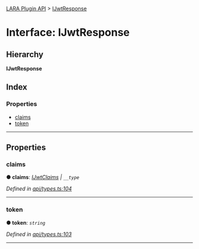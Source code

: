 [LARA Plugin API](../README.md) > [IJwtResponse](../interfaces/ijwtresponse.md)

# Interface: IJwtResponse

## Hierarchy

**IJwtResponse**

## Index

### Properties

* [claims](ijwtresponse.md#claims)
* [token](ijwtresponse.md#token)

---

## Properties

<a id="claims"></a>

###  claims

**● claims**: *[IJwtClaims](ijwtclaims.md) \| `__type`*

*Defined in [api/types.ts:104](https://github.com/concord-consortium/lara/blob/371383a2/lara-plugin-api/src/api/types.ts#L104)*

___
<a id="token"></a>

###  token

**● token**: *`string`*

*Defined in [api/types.ts:103](https://github.com/concord-consortium/lara/blob/371383a2/lara-plugin-api/src/api/types.ts#L103)*

___

